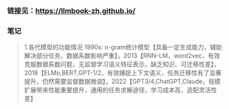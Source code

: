 ### 链接见：https://llmbook-zh.github.io/


### 笔记
> 1.各代模型的功能情况 1990s: n-gram统计模型【具备一定生成能力，辅助解决部分任务，数据系数影响严重】，2013【RNN-LM，word2vec，有效克服数据系数问题，无监督学习语义特征表示，缺乏知识、可迁移性差】，2018【ELMo,BERT,GPT-1/2，有效捕捉上下文语义，任务迁移性有了显著提升，仍然需要监督数据微调】，2022【GPT3/4,ChatGPT,Claude，规模扩展带来性能重要提升，通用的任务求解途径，学习成本高，适配灵活性差】
> 
